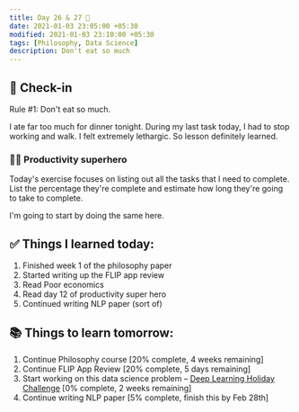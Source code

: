 ```yaml
---
title: Day 26 & 27 🥦
date: 2021-01-03 23:05:00 +05:30
modified: 2021-01-03 23:10:00 +05:30
tags: [Philosophy, Data Science]
description: Don't eat so much
---
```


## 📩 Check-in

Rule #1: Don't eat so much.

I ate far too much for dinner tonight. During my last task today, I had to stop working and walk. I felt extremely lethargic. So lesson definitely learned.

### 🦸🏻 Productivity superhero

Today's exercise focuses on listing out all the tasks that I need to complete. List the percentage they're complete and estimate how long they're going to take to complete. 

I'm going to start by doing the same here.

## ✅ Things I learned today:

1. Finished week 1 of the philosophy paper
2. Started writing up the FLIP app review
3. Read Poor economics
4. Read day 12 of productivity super hero
5. Continued writing NLP paper (sort of)

## 📚 Things to learn tomorrow:

1. Continue Philosophy course [20% complete, 4 weeks remaining]
2. Continue FLIP App Review [20% complete, 5 days remaining]
3. Start working on this data science problem – <a href="https://www.hackerearth.com/challenges/competitive/hackerearth-deep-learning-challenge-holidays/problems/" rel="noopener" target="_blank">Deep Learning Holiday Challenge</a> [0% complete, 2 weeks remaining]
4. Continue writing NLP paper [5% complete, finish this by Feb 28th]